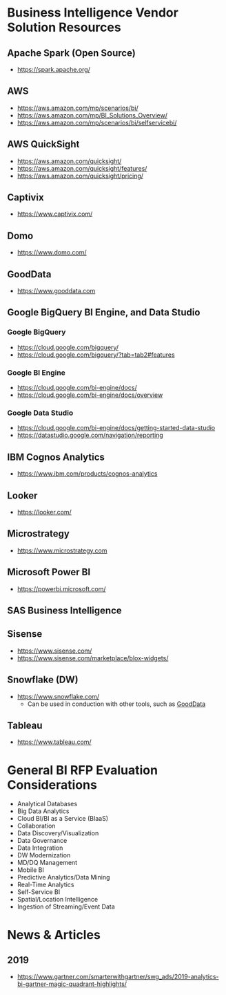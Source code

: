 
# Business Intelligence Vendor Solution Resources



## Apache Spark (Open Source)
- https://spark.apache.org/



## AWS 
- https://aws.amazon.com/mp/scenarios/bi/
- https://aws.amazon.com/mp/BI_Solutions_Overview/
- https://aws.amazon.com/mp/scenarios/bi/selfservicebi/


## AWS QuickSight
- https://aws.amazon.com/quicksight/
- https://aws.amazon.com/quicksight/features/
- https://aws.amazon.com/quicksight/pricing/


## Captivix
- https://www.captivix.com/



## Domo 
- https://www.domo.com/



## GoodData 
- https://www.gooddata.com



## Google BigQuery BI Engine, and Data Studio 

### Google BigQuery
- https://cloud.google.com/bigquery/
- https://cloud.google.com/bigquery/?tab=tab2#features


### Google BI Engine
- https://cloud.google.com/bi-engine/docs/
- https://cloud.google.com/bi-engine/docs/overview

### Google Data Studio
- https://cloud.google.com/bi-engine/docs/getting-started-data-studio
- https://datastudio.google.com/navigation/reporting


## IBM Cognos Analytics 
- https://www.ibm.com/products/cognos-analytics


## Looker
- https://looker.com/


## Microstrategy 
- https://www.microstrategy.com



## Microsoft Power BI 
- https://powerbi.microsoft.com/



## SAS Business Intelligence 


## Sisense
- https://www.sisense.com/
- https://www.sisense.com/marketplace/blox-widgets/



## Snowflake (DW)
- https://www.snowflake.com/
  + Can be used in conduction with other tools, such as [GoodData](https://www.gooddata.com/snowflake)



## Tableau 
- https://www.tableau.com/




# General BI RFP Evaluation Considerations

- Analytical Databases
- Big Data Analytics
- Cloud BI/BI as a Service (BIaaS)
- Collaboration
- Data Discovery/Visualization
- Data Governance
- Data Integration
- DW Modernization
- MD/DQ Management
- Mobile BI
- Predictive Analytics/Data Mining
- Real-Time Analytics
- Self-Service BI
- Spatial/Location Intelligence 
- Ingestion of Streaming/Event Data





# News & Articles

## 2019
- https://www.gartner.com/smarterwithgartner/swg_ads/2019-analytics-bi-gartner-magic-quadrant-highlights/



